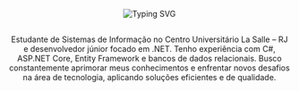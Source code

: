 <p align="center">
  <img src="https://readme-typing-svg.demolab.com?font=JetBrains+Mono&pause=1000&color=7FB77E&center=true&vCenter=true&width=435&lines=%E2%9C%B8+Welcome+to+my+profile!+%E2%9C%B8" alt="Typing SVG" />
</p>

##

<p align="center">
  Estudante de Sistemas de Informação no Centro Universitário La Salle – RJ e desenvolvedor júnior focado em .NET.
  Tenho experiência com C#, ASP.NET Core, Entity Framework e bancos de dados relacionais.
  Busco constantemente aprimorar meus conhecimentos e enfrentar novos desafios na área de tecnologia, aplicando soluções eficientes e de qualidade.
</p>
